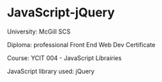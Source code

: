 # JavaScript-jQuery
University: McGill SCS

Diploma: professional Front End Web Dev Certificate

Course: YCIT 004 - JavaScript Librairies	

JavaScript library used: jQuery 
